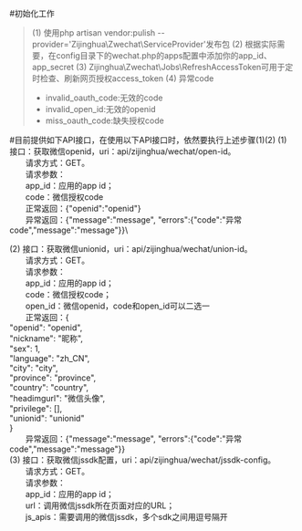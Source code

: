 #初始化工作

>(1) 使用php artisan vendor:pulish --provider='Zijinghua\Zwechat\ServiceProvider'发布包
>(2) 根据实际需要，在config目录下的wechat.php的apps配置中添加你的app_id、app_secret
>(3) Zijinghua\Zwechat\Jobs\RefreshAccessToken可用于定时检查、刷新网页授权access_token
>(4) 异常code
 > - invalid_oauth_code:无效的code
 > - invalid_open_id:无效的openid
 > - miss_oauth_code:缺失授权code

#目前提供如下API接口，在使用以下API接口时，依然要执行上述步骤(1)(2)
(1) 接口：获取微信openid，uri：api/zijinghua/wechat/open-id。\
&emsp;&emsp;请求方式：GET。\
&emsp;&emsp;请求参数：\
&emsp;&emsp;app_id：应用的app id；\
&emsp;&emsp;code：微信授权code\
&emsp;&emsp;正常返回：{"openid":"openid"}\
&emsp;&emsp;异常返回：{"message":"message", "errors":{"code":"异常code","message":"message"}}\

(2) 接口：获取微信unionid，uri：api/zijinghua/wechat/union-id。\
&emsp;&emsp;请求方式：GET。\
&emsp;&emsp;请求参数：\
&emsp;&emsp;app_id：应用的app id；\
&emsp;&emsp;code：微信授权code；\
&emsp;&emsp;open_id：微信openid，code和open_id可以二选一\
&emsp;&emsp;正常返回：{\
                     "openid": "openid",\
                     "nickname": "昵称",\
                     "sex": 1,\
                     "language": "zh_CN",\
                     "city": "city",\
                     "province": "province",\
                     "country": "country",\
                     "headimgurl": "微信头像",\
                     "privilege": [],\
                     "unionid": "unionid"\
                 }\
&emsp;&emsp;异常返回：{"message":"message", "errors":{"code":"异常code","message":"message"}}\
(3) 接口：获取微信jssdk配置，uri：api/zijinghua/wechat/jssdk-config。\
&emsp;&emsp;请求方式：GET。\
&emsp;&emsp;请求参数：\
&emsp;&emsp;app_id：应用的app id；\
&emsp;&emsp;url：调用微信jssdk所在页面对应的URL；\
&emsp;&emsp;js_apis：需要调用的微信jssdk，多个sdk之间用逗号隔开
